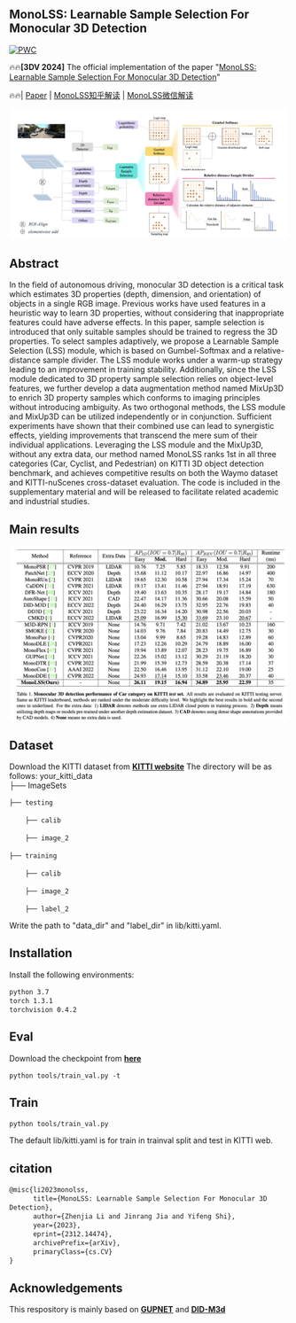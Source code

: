
## MonoLSS: Learnable Sample Selection For Monocular 3D Detection

[![PWC](https://img.shields.io/badge/Ranked_%231-KITTI_3D_Detection_Benchmark-blue)](https://www.cvlibs.net/datasets/kitti/eval_object_detail.php?&result=32b0d0ffead5dbff9672ec7808b0631448b7adee)

:fire::fire:**[3DV 2024]** The official implementation of the paper "[MonoLSS: Learnable Sample Selection For Monocular 3D Detection](https://arxiv.org/abs/2312.14474)"

:fire::fire:| [Paper](https://arxiv.org/abs/2312.14474) | [MonoLSS知乎解读](https://zhuanlan.zhihu.com/p/674862695) | [MonoLSS微信解读](https://mp.weixin.qq.com/s/NpLjZT2yuiV-dhIyTcdYRw)

![](readme/fig1.png)

## Abstract 

In the field of autonomous driving, monocular 3D detection is a critical task which estimates 3D properties (depth, dimension, and orientation) of objects in a single RGB image. Previous works have used features in a heuristic way to learn 3D properties, without considering that inappropriate features could have adverse effects. In this paper, sample selection is introduced that only suitable samples should be trained to regress the 3D properties. To select samples adaptively, we propose a Learnable Sample Selection (LSS) module, which is based on Gumbel-Softmax and a relative-distance sample divider. The LSS module works under a warm-up strategy leading to an improvement in training stability. Additionally, since the LSS module dedicated to 3D property sample selection relies on object-level features, we further develop a data augmentation method named MixUp3D to enrich 3D property samples which conforms to imaging principles without introducing ambiguity. As two orthogonal methods, the LSS module and MixUp3D can be utilized independently or in conjunction. Sufficient experiments have shown that their combined use can lead to synergistic effects, yielding improvements that transcend the mere sum of their individual applications. Leveraging the LSS module and the MixUp3D, without any extra data, our method named MonoLSS ranks 1st in all three categories (Car, Cyclist, and Pedestrian) on KITTI 3D object detection benchmark, and achieves competitive results on both the Waymo dataset and KITTI-nuScenes cross-dataset evaluation. The code is included in the supplementary material and will be released to facilitate related academic and industrial studies.


## Main results
![](readme/fig2.png)

## Dataset
Download the KITTI dataset from [**KITTI website**](https://www.cvlibs.net/datasets/kitti/index.php)
The directory will be as follows:
your_kitti_data  
    ├── ImageSets  

    ├── testing

        ├── calib

        ├── image_2

    ├── training

        ├── calib

        ├── image_2

        ├── label_2

        
Write the path to "data_dir" and "label_dir" in lib/kitti.yaml.

## Installation
Install the following environments:
~~~
python 3.7
torch 1.3.1
torchvision 0.4.2
~~~

## Eval
Download the checkpoint from [**here**](https://pan.baidu.com/s/1C77fRo7FMeYtmKKcwXOtlQ?pwd=8848)
~~~
python tools/train_val.py -t
~~~

## Train
~~~
python tools/train_val.py
~~~

The default lib/kitti.yaml is for train in trainval split and test in KITTI web. 

## citation
~~~
@misc{li2023monolss,
      title={MonoLSS: Learnable Sample Selection For Monocular 3D Detection}, 
      author={Zhenjia Li and Jinrang Jia and Yifeng Shi},
      year={2023},
      eprint={2312.14474},
      archivePrefix={arXiv},
      primaryClass={cs.CV}
}
~~~
## Acknowledgements
This respository is mainly based on [**GUPNET**](https://github.com/SuperMHP/GUPNet/tree/main) and [**DID-M3d**](https://github.com/SPengLiang/DID-M3D)
